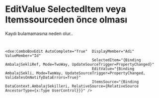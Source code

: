 # EditValue SelectedItem veya Itemssourceden önce olması  

Kaydı bulamamasına neden olur..

````


<dxe:ComboBoxEdit AutoComplete="True"  DisplayMember="Adi" ValueMember="Id" 
                                       SelectedItem="{Binding AmbalajSekliRef, Mode=TwoWay, UpdateSourceTrigger=PropertyChanged}"  
                                       EditValue="{Binding AmbalajSekli, Mode=TwoWay, UpdateSourceTrigger=PropertyChanged, ValidatesOnNotifyDataErrors=True}" 
                                       ItemsSource="{Binding DataContext.AmbalajSekilleri, RelativeSource={RelativeSource AncestorType={x:Type UserControl}}}" />
````
